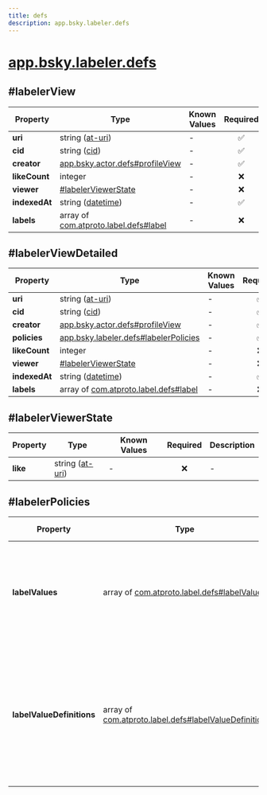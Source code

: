 ```yaml
---
title: defs
description: app.bsky.labeler.defs
---
```


# [app.bsky.labeler.defs](https://github.com/myConsciousness/atproto.dart/blob/main/lexicons/app/bsky/labeler/defs.json)

## #labelerView

| Property | Type | Known Values | Required | Description |
| --- | --- | --- | :---: | --- |
| **uri** | string ([at-uri](https://atproto.com/specs/at-uri-scheme)) | - | ✅ | - |
| **cid** | string ([cid](https://atproto.com/specs/repository#cid-formats)) | - | ✅ | - |
| **creator** | [app.bsky.actor.defs#profileView](../../../../lexicons/app/bsky/actor/defs.md#profileview) | - | ✅ | - |
| **likeCount** | integer | - | ❌ | - |
| **viewer** | [#labelerViewerState](#labelerviewerstate) | - | ❌ | - |
| **indexedAt** | string ([datetime](https://atproto.com/specs/lexicon#datetime)) | - | ✅ | - |
| **labels** | array of [com.atproto.label.defs#label](../../../../lexicons/com/atproto/label/defs.md#label) | - | ❌ | - |

## #labelerViewDetailed

| Property | Type | Known Values | Required | Description |
| --- | --- | --- | :---: | --- |
| **uri** | string ([at-uri](https://atproto.com/specs/at-uri-scheme)) | - | ✅ | - |
| **cid** | string ([cid](https://atproto.com/specs/repository#cid-formats)) | - | ✅ | - |
| **creator** | [app.bsky.actor.defs#profileView](../../../../lexicons/app/bsky/actor/defs.md#profileview) | - | ✅ | - |
| **policies** | [app.bsky.labeler.defs#labelerPolicies](../../../../lexicons/app/bsky/labeler/defs.md#labelerpolicies) | - | ✅ | - |
| **likeCount** | integer | - | ❌ | - |
| **viewer** | [#labelerViewerState](#labelerviewerstate) | - | ❌ | - |
| **indexedAt** | string ([datetime](https://atproto.com/specs/lexicon#datetime)) | - | ✅ | - |
| **labels** | array of [com.atproto.label.defs#label](../../../../lexicons/com/atproto/label/defs.md#label) | - | ❌ | - |

## #labelerViewerState

| Property | Type | Known Values | Required | Description |
| --- | --- | --- | :---: | --- |
| **like** | string ([at-uri](https://atproto.com/specs/at-uri-scheme)) | - | ❌ | - |

## #labelerPolicies

| Property | Type | Known Values | Required | Description |
| --- | --- | --- | :---: | --- |
| **labelValues** | array of [com.atproto.label.defs#labelValue](../../../../lexicons/com/atproto/label/defs.md#labelvalue) | - | ✅ | The label values which this labeler publishes. May include global or custom labels. |
| **labelValueDefinitions** | array of [com.atproto.label.defs#labelValueDefinition](../../../../lexicons/com/atproto/label/defs.md#labelvaluedefinition) | - | ❌ | Label values created by this labeler and scoped exclusively to it. Labels defined here will override global label definitions for this labeler. |

